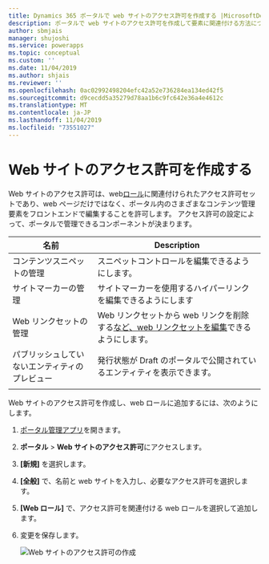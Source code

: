 ```yaml
---
title: Dynamics 365 ポータルで web サイトのアクセス許可を作成する |MicrosoftDocs
description: ポータルで web サイトのアクセス許可を作成して要素に関連付ける方法について説明します。
author: sbmjais
manager: shujoshi
ms.service: powerapps
ms.topic: conceptual
ms.custom: ''
ms.date: 11/04/2019
ms.author: shjais
ms.reviewer: ''
ms.openlocfilehash: 0ac02992498204efc42a52e736284ea134ed42f5
ms.sourcegitcommit: d9cecdd5a35279d78aa1b6c9fc642e36a4e4612c
ms.translationtype: MT
ms.contentlocale: ja-JP
ms.lasthandoff: 11/04/2019
ms.locfileid: "73551027"
---
```

# <a name="create-website-access-permissions"></a>Web サイトのアクセス許可を作成する

Web サイトのアクセス許可は、web[ロール](create-web-roles.md)に関連付けられたアクセス許可セットであり、web ページだけではなく、ポータル内のさまざまなコンテンツ管理要素をフロントエンドで編集することを許可します。 アクセス許可の設定によって、ポータルで管理できるコンポーネントが決まります。

| 名前                         | Description                                                                                      |
|------------------------------|--------------------------------------------------------------------------------------------------|
| コンテンツスニペットの管理      | スニペットコントロールを編集できるようにします。                                                          |
| サイトマーカーの管理          | サイトマーカーを使用するハイパーリンクを編集できるようにします                                           |
| Web リンクセットの管理         | Web リンクセットから web リンクを削除する[など、web リンクセットを編集](manage-web-links.md)できるようにします。 |
| パブリッシュしていないエンティティのプレビュー | 発行状態が Draft のポータルで公開されているエンティティを表示できます。             |
|||

Web サイトのアクセス許可を作成し、web ロールに追加するには、次のようにします。

1. [ポータル管理アプリ](configure-portal.md)を開きます。

2. **ポータル** > **Web サイトのアクセス許可**にアクセスします。

3. **[新規]** を選択します。

4. **[全般]** で、名前と web サイトを入力し、必要なアクセス許可を選択します。

5. **[Web ロール]** で、アクセス許可を関連付ける web ロールを選択して追加します。

6. 変更を保存します。

    ![Web サイトのアクセス許可の作成](../media/website-access-permission.png "Web サイトのアクセス許可の作成")  
